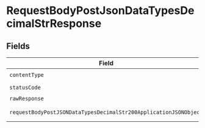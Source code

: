# RequestBodyPostJsonDataTypesDecimalStrResponse


## Fields

| Field                                                                                                                                            | Type                                                                                                                                             | Required                                                                                                                                         | Description                                                                                                                                      |
| ------------------------------------------------------------------------------------------------------------------------------------------------ | ------------------------------------------------------------------------------------------------------------------------------------------------ | ------------------------------------------------------------------------------------------------------------------------------------------------ | ------------------------------------------------------------------------------------------------------------------------------------------------ |
| `contentType`                                                                                                                                    | *string*                                                                                                                                         | :heavy_check_mark:                                                                                                                               | N/A                                                                                                                                              |
| `statusCode`                                                                                                                                     | *int*                                                                                                                                            | :heavy_check_mark:                                                                                                                               | N/A                                                                                                                                              |
| `rawResponse`                                                                                                                                    | [\Psr\Http\Message\ResponseInterface](https://www.php-fig.org/psr/psr-7/#33-psrhttpmessageresponseinterface)                                     | :heavy_minus_sign:                                                                                                                               | N/A                                                                                                                                              |
| `requestBodyPostJSONDataTypesDecimalStr200ApplicationJSONObject`                                                                                 | [?RequestBodyPostJSONDataTypesDecimalStr200ApplicationJSON](../../models/operations/RequestBodyPostJSONDataTypesDecimalStr200ApplicationJSON.md) | :heavy_minus_sign:                                                                                                                               | OK                                                                                                                                               |